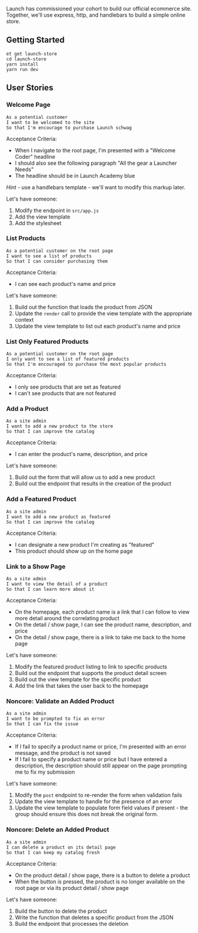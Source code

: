 Launch has commissioned your cohort to build our official ecommerce site.
Together, we'll use express, http, and handlebars to build a simple online store.

## Getting Started

```no-highlight
et get launch-store
cd launch-store
yarn install
yarn run dev
```

## User Stories

### Welcome Page

```no-highlight
As a potential customer
I want to be welcomed to the site
So that I'm encourage to purchase Launch schwag
```

Acceptance Criteria:

- When I navigate to the root page, I'm presented with a "Welcome Coder" headline
- I should also see the following paragraph "All the gear a Launcher Needs"
- The headline should be in Launch Academy blue

*Hint* - use a handlebars template - we'll want to modify this markup later.

Let's have someone:

1. Modify the endpoint in `src/app.js`
2. Add the view template
3. Add the stylesheet

### List Products

```no-highlight
As a potential customer on the root page
I want to see a list of products
So that I can consider purchasing them
```

Acceptance Criteria:

- I can see each product's name and price

Let's have someone:

1. Build out the function that loads the product from JSON
2. Update the `render` call to provide the view template with the appropriate context
3. Update the view template to list out each product's name and price

### List Only Featured Products

```no-highlight
As a potential customer on the root page
I only want to see a list of featured products
So that I'm encouraged to purchase the most popular products
```

Acceptance Criteria:

- I only see products that are set as featured
- I can't see products that are not featured

### Add a Product

```no-highlight
As a site admin
I want to add a new product to the store
So that I can improve the catalog
```

Acceptance Criteria:

- I can enter the product's name, description, and price

Let's have someone:

1. Build out the form that will allow us to add a new product
2. Build out the endpoint that results in the creation of the product

### Add a Featured Product

```no-highlight
As a site admin
I want to add a new product as featured
So that I can improve the catalog
```

Acceptance Criteria:

- I can designate a new product I'm creating as "featured"
- This product should show up on the home page

### Link to a Show Page

```no-highlight
As a site admin
I want to view the detail of a product
So that I can learn more about it
```

Acceptance Criteria:

- On the homepage, each product name is a link that I can follow to view more detail around the correlating product
- On the detail / show page, I can see the product name, description, and price
- On the detail / show page, there is a link to take me back to the home page

Let's have someone:

1. Modify the featured product listing to link to specific products
2. Build out the endpoint that supports the product detail screen
3. Build out the view template for the specific product
4. Add the link that takes the user back to the homepage

### Noncore: Validate an Added Product

```no-highlight
As a site admin
I want to be prompted to fix an error
So that I can fix the issue
```

Acceptance Criteria:

- If I fail to specify a product name or price, I'm presented with an error message, and the product is not saved
- If I fail to specify a product name or price but I have entered a description, the description should still appear on the page prompting me to fix my submission

Let's have someone:

1. Modify the `post` endpoint to re-render the form when validation fails
2. Update the view template to handle for the presence of an error
3. Update the view template to populate form field values if present - the group should ensure this does not break the original form.

### Noncore:  Delete an Added Product

```no-highlight
As a site admin
I can delete a product on its detail page
So that I can keep my catalog fresh
```

Acceptance Criteria:

- On the product detail / show page, there is a button to delete a product
- When the button is pressed, the product is no longer available on the root page or via its product detail / show page

Let's have someone:

1. Build the button to delete the product
2. Write the function that deletes a specific product from the JSON
3. Build the endpoint that processes the deletion
